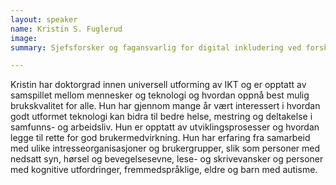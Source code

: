 ```yaml
---
layout: speaker
name: Kristin S. Fuglerud
image: 
summary: Sjefsforsker og fagansvarlig for digital inkludering ved forskningsinstituttet Norsk Regnesentral og førsteamanuensis II ved Senter for helse og teknologi ved Universitetet i Sørøst-Norge. 

---
```

Kristin har doktorgrad innen universell utforming av IKT og er opptatt av samspillet mellom mennesker og teknologi og hvordan oppnå best mulig brukskvalitet for alle. Hun har gjennom mange år vært interessert i hvordan godt utformet teknologi kan bidra til bedre helse, mestring og deltakelse i samfunns- og arbeidsliv. Hun er opptatt av utviklingsprosesser og hvordan legge til rette for god brukermedvirkning. Hun har erfaring fra samarbeid med ulike intresseorganisasjoner og brukergrupper, slik som personer med nedsatt syn, hørsel og bevegelsesevne, lese- og skrivevansker og personer med kognitive utfordringer, fremmedspråklige, eldre og barn med autisme.

